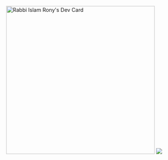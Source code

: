 

<a href="https://app.daily.dev/virtualrony"><img src="https://api.daily.dev/devcards/eb2720ee02934b988712ddc91ae1f197.png?r=34i" width="400" alt="Rabbi Islam Rony's Dev Card"/></a>
![](https://komarev.com/ghpvc/?username=virtualRony&color=dc143c)
